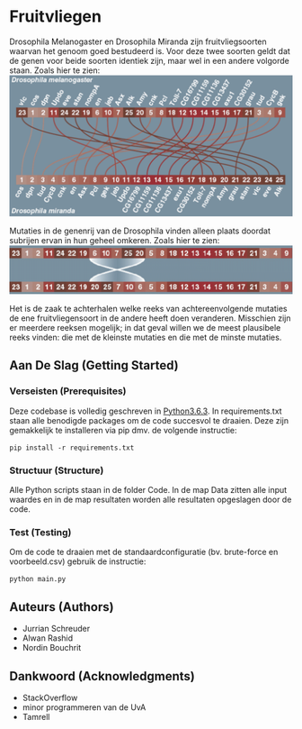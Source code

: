 # Fruitvliegen

Drosophila Melanogaster en Drosophila Miranda zijn fruitvliegsoorten waarvan het genoom goed bestudeerd is. Voor deze twee soorten geldt dat de genen voor beide soorten identiek zijn, maar wel in een andere volgorde staan. 
Zoals hier te zien:
![](doc/rijen.png)

Mutaties in de genenrij van de Drosophila vinden alleen plaats doordat subrijen ervan in hun geheel omkeren.
Zoals hier te zien:
![](doc/mutaties.png)

Het is de zaak te achterhalen welke reeks van achtereenvolgende mutaties de ene fruitvliegensoort in de andere heeft doen veranderen. Misschien zijn er meerdere reeksen mogelijk; in dat geval willen we de meest plausibele reeks vinden: die met de kleinste mutaties en die met de minste mutaties.

## Aan De Slag (Getting Started)

### Verseisten (Prerequisites)

Deze codebase is volledig geschreven in [Python3.6.3](https://www.python.org/downloads/). In requirements.txt staan alle benodigde packages om de code succesvol te draaien. Deze zijn gemakkelijk te installeren via pip dmv. de volgende instructie:

```
pip install -r requirements.txt
```

### Structuur (Structure)

Alle Python scripts staan in de folder Code. In de map Data zitten alle input waardes en in de map resultaten worden alle resultaten opgeslagen door de code.

### Test (Testing)

Om de code te draaien met de standaardconfiguratie (bv. brute-force en voorbeeld.csv) gebruik de instructie:

```
python main.py
```

## Auteurs (Authors)

* Jurrian Schreuder
* Alwan Rashid
* Nordin Bouchrit

## Dankwoord (Acknowledgments)

* StackOverflow
* minor programmeren van de UvA
* Tamrell
